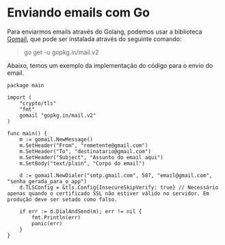 # **Enviando emails com Go**
Para enviarmos emails através do Golang, podemos usar a biblioteca [Gomail](https://github.com/go-gomail/gomail), que pode ser instalada através do seguinte comando:

> go get -u gopkg.in/mail.v2

Abaixo, temos um exemplo da implementação do código para o envio do email.

    package main

    import (
        "crypto/tls"
        "fmt"
        gomail "gopkg.in/mail.v2"
    )

    func main() {
        m := gomail.NewMessage()
        m.SetHeader("From", "remetente@gmail.com")
        m.SetHeader("To", "destinatario@gmail.com")
        m.SetHeader("Subject", "Assunto do email aqui")
        m.SetBody("text/plain", "Corpo do email")

        d := gomail.NewDialer("smtp.gmail.com", 587, "email@gmail.com", "senha_gerada_para_o_app")
        d.TLSConfig = &tls.Config{InsecureSkipVerify: true} // Necessário apenas quando o certificado SSL não estiver válido no servidor. Em produção deve ser setado como falso.

        if err := d.DialAndSend(m); err != nil {
            fmt.Println(err)
            panic(err)
        }
    }